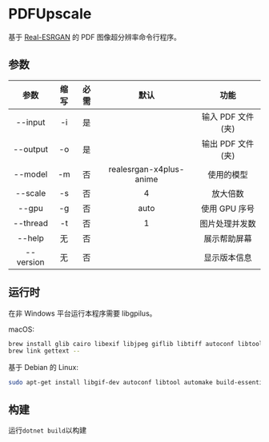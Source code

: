 ﻿# PDFUpscale

基于 [Real-ESRGAN] 的 PDF 图像超分辨率命令行程序。

## 参数

|   参数    | 缩写  | 必需  |          默认           |       功能        |
| :-------: | :---: | :---: | :---------------------: | :---------------: |
|  --input  |  -i   |  是   |                         | 输入 PDF 文件(夹) |
| --output  |  -o   |  是   |                         | 输出 PDF 文件(夹) |
|  --model  |  -m   |  否   | realesrgan-x4plus-anime |    使用的模型     |
|  --scale  |  -s   |  否   |            4            |     放大倍数      |
|   --gpu   |  -g   |  否   |          auto           |   使用 GPU 序号   |
| --thread  |  -t   |  否   |            1            |  图片处理并发数   |
|  --help   |  无   |  否   |                         |   展示帮助屏幕    |
| --version |  无   |  否   |                         |   显示版本信息    |

## 运行时

在非 Windows 平台运行本程序需要 libgpilus。

macOS:
```bash
brew install glib cairo libexif libjpeg giflib libtiff autoconf libtool automake pango pkg-config
brew link gettext --
```

基于 Debian 的 Linux:
```bash
sudo apt-get install libgif-dev autoconf libtool automake build-essential gettext libglib2.0-dev libcairo2-dev libtiff-dev libexif-dev
```

## 构建

运行`dotnet build`以构建

[Real-ESRGAN]: https://github.com/xinntao/Real-ESRGAN
